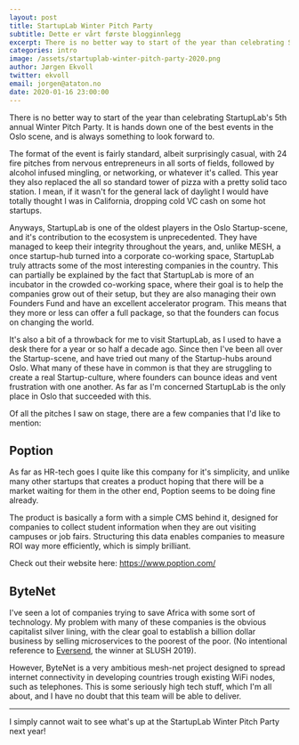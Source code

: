 ```yaml
---
layout: post
title: StartupLab Winter Pitch Party
subtitle: Dette er vårt første blogginnlegg
excerpt: There is no better way to start of the year than celebrating StartupLab's 5th annual Winter Pitch Party. It is hands down one of the best events in the Oslo scene, and is always something to look forward to.<br/><br/>The format of the event is fairly standard, albeit surprisingly casual, with 24 fire pitches from nervous entrepreneurs in all sorts of fields, followed by alcohol infused mingling, or networking, or whatever it's called. This year they also replaced the all so standard tower of pizza with a pretty solid taco station. I mean, if it wasn't for the general lack of daylight I would have totally thought I was in California, dropping cold VC cash on some hot startups. 
categories: intro
image: /assets/startuplab-winter-pitch-party-2020.png
author: Jørgen Ekvoll
twitter: ekvoll
email: jorgen@ataton.no
date: 2020-01-16 23:00:00
---
```


There is no better way to start of the year than celebrating StartupLab's 5th annual Winter Pitch Party. It is hands down one of the best events in the Oslo scene, and is always something to look forward to.

The format of the event is fairly standard, albeit surprisingly casual, with 24 fire pitches from nervous entrepreneurs in all sorts of fields, followed by alcohol infused mingling, or networking, or whatever it's called. This year they also replaced the all so standard tower of pizza with a pretty solid taco station. I mean, if it wasn't for the general lack of daylight I would have totally thought I was in California, dropping cold VC cash on some hot startups.

Anyways, StartupLab is one of the oldest players in the Oslo Startup-scene, and it's contribution to the ecosystem is unprecedented. They have managed to keep their integrity throughout the years, and, unlike MESH, a once startup-hub turned into a corporate co-working space, StartupLab truly attracts some of the most interesting companies in the country. This can partially be explained by the fact that StartupLab is more of an incubator in the crowded co-working space, where their goal is to help the companies grow out of their setup, but they are also managing their own Founders Fund and have an excellent accelerator program. This means that they more or less can offer a full package, so that the founders can focus on changing the world.

It's also a bit of a throwback for me to visit StartupLab, as I used to have a desk there for a year or so half a decade ago. Since then I've been all over the Startup-scene, and have tried out many of the Startup-hubs around Oslo. What many of these have in common is that they are struggling to create a real Startup-culture, where founders can bounce ideas and vent frustration with one another. As far as I'm concerned StartupLab is the only place in Oslo that succeeded with this.

Of all the pitches I saw on stage, there are a few companies that I'd like to mention:

## Poption
As far as HR-tech goes I quite like this company for it's simplicity, and unlike many other startups that creates a product hoping that there will be a market waiting for them in the other end, Poption seems to be doing fine already.

The product is basically a form with a simple CMS behind it, designed for companies to collect student information when they are out visiting campuses or job fairs. Structuring this data enables companies to measure ROI way more efficiently, which is simply brilliant.

Check out their website here: <a href="https://www.poption.com/" target="_blank">https://www.poption.com/</a>

## ByteNet
I've seen a lot of companies trying to save Africa with some sort of technology. My problem with many of these companies is the obvious capitalist silver lining, with the clear goal to establish a billion dollar business by selling microservices to the poorest of the poor. (No intentional reference to <a href="https://eversend.co/" target="_blank">Eversend</a>, the winner at SLUSH 2019).

However, ByteNet is a very ambitious mesh-net project designed to spread internet connectivity in developing countries trough existing WiFi nodes, such as telephones. This is some seriously high tech stuff, which I'm all about, and I have no doubt that this team will be able to deliver.

---

I simply cannot wait to see what's up at the StartupLab Winter Pitch Party next year!
















